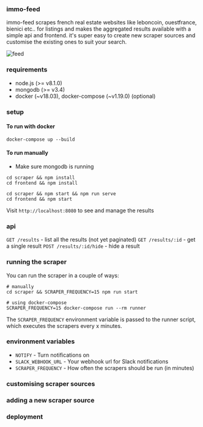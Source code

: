 ### immo-feed

immo-feed scrapes french real estate websites like leboncoin, ouestfrance, bienici etc.. for listings and makes the aggregated results available with a simple api and frontend. it's super easy to create new scraper sources and customise the existing ones to suit your search.

![feed](https://user-images.githubusercontent.com/1336344/41823195-53306a0e-77fc-11e8-84d2-4bcf11dbc702.png)

### requirements

- node.js (>= v8.1.0)
- mongodb (>= v3.4)
- docker (~v18.03), docker-compose (~v1.19.0) (optional)

### setup

#### To run with docker

```
docker-compose up --build
```

#### To run manually

- Make sure mongodb is running

```
cd scraper && npm install
cd frontend && npm install

cd scraper && npm start && npm run serve
cd frontend && npm start
```

Visit `http://localhost:8080` to see and manage the results

### api

`GET /results` - list all the results (not yet paginated)
`GET /results/:id` - get a single result
`POST /results/:id/hide` - hide a result

### running the scraper

You can run the scraper in a couple of ways:

```
# manually
cd scraper && SCRAPER_FREQUENCY=15 npm run start

# using docker-compose
SCRAPER_FREQUENCY=15 docker-compose run --rm runner
```

The `SCRAPER_FREQUENCY` environment variable is passed to the runner script, which executes the scrapers every x minutes. 

### environment variables
- `NOTIFY` - Turn notifications on
- `SLACK_WEBHOOK_URL` - Your webhook url for Slack notifications
- `SCRAPER_FREQUENCY` - How often the scrapers should be run (in minutes)

### customising scraper sources

### adding a new scraper source

### deployment
